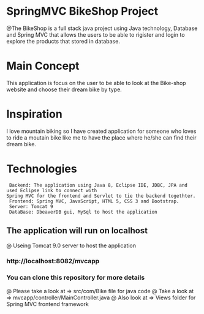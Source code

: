 # SpringMVC BikeShop Project #
@The BikeShop is a full stack java project using Java technology, Database and Spring MVC that allows the users to be able to rigister and login to explore the products that stored in database.  

# Main Concept
  This application is focus on the user to be able to look at the Bike-shop website and choose their dream bike by type.
  
# Inspiration
I love mountain biking so I have created application for someone who loves to ride a moutain bike like me to have the place where he/she can find their dream bike. 
 

# Technologies 
     Backend: The application using Java 8, Eclipse IDE, JDBC, JPA and used Eclipse link to connect with                                     Spring MVC for the frontend and Servlet to tie the backend togethter.
     Frontend: Spring MVC, JavaScript, HTML 5, CSS 3 and Bootstrap.
     Server: Tomcat 9
     DataBase: DbeaverDB gui, MySql to host the application
   
## The application will run on localhost 
 @ Useing Tomcat 9.0 server to host the application
 
### http://localhost:8082/mvcapp 

### You can clone this repository for more details
   @ Please take a look at => src/com/Bike file for java code
   @ Take a look at => mvcapp/controller/MainController.java 
   @ Also look at => Views folder for Spring MVC frontend framework
   
